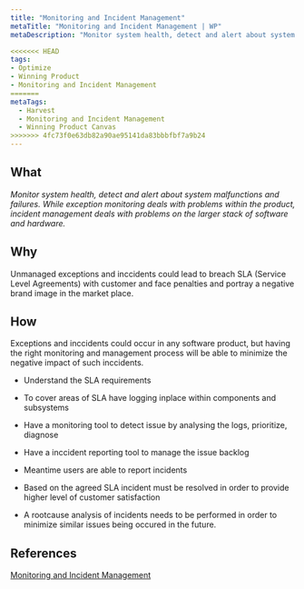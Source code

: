 ```yaml
---
title: "Monitoring and Incident Management"
metaTitle: "Monitoring and Incident Management | WP"
metaDescription: "Monitor system health, detect and alert about system malfunctions and failures. While exception monitoring deals with problems within the product, incident management deals with problems on the larger stack of software and hardware."

<<<<<<< HEAD
tags:
- Optimize
- Winning Product
- Monitoring and Incident Management
=======
metaTags:
  - Harvest
  - Monitoring and Incident Management
  - Winning Product Canvas
>>>>>>> 4fc73f0e63db82a90ae95141da83bbbfbf7a9b24
---
```


## What
_Monitor system health, detect and alert about system malfunctions and failures. While exception monitoring deals with problems within the product, incident management deals with problems on the larger stack of software and hardware._

## Why

Unmanaged exceptions and inccidents could lead to breach SLA (Service Level Agreements) with customer and face penalties and portray a negative brand image in the market place. 

## How

Exceptions and inccidents could occur in any software product, but having the right monitoring and management process will be able to minimize the negative impact of such inccidents.

- Understand the SLA requirements

- To cover areas of SLA have logging inplace within components and subsystems

- Have a monitoring tool to detect issue by analysing the logs, prioritize, diagnose

- Have a inccident reporting tool to manage the issue backlog

- Meantime users are able to report incidents 

- Based on the agreed SLA incident must be resolved in order to provide higher level of customer satisfaction

- A rootcause analysis of incidents needs to be performed in order to minimize similar issues being occured in the future.


## References
[Monitoring and Incident Management](https://logz.io/blog/monitoring-and-incident-management/)

